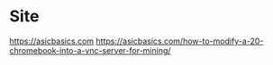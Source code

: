 # Site
https://asicbasics.com https://asicbasics.com/how-to-modify-a-20-chromebook-into-a-vnc-server-for-mining/
